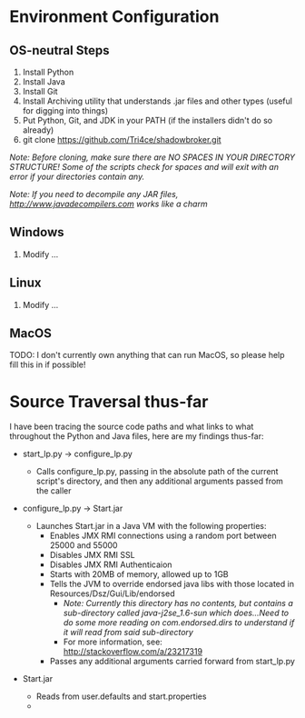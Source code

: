 # Environment Configuration

## OS-neutral Steps

1. Install Python
2. Install Java
3. Install Git
4. Install Archiving utility that understands .jar files and other types (useful for digging into things)
5. Put Python, Git, and JDK in your PATH (if the installers didn't do so already)
6. git clone https://github.com/Tri4ce/shadowbroker.git

_Note: Before cloning, make sure there are NO SPACES IN YOUR DIRECTORY STRUCTURE! Some of the scripts check for spaces and will exit with an error if your directories contain any._

_Note: If you need to decompile any JAR files, http://www.javadecompilers.com works like a charm_

## Windows

1. Modify ...

## Linux

1. Modify ...

## MacOS

TODO: I don't currently own anything that can run MacOS, so please help fill this in if possible!

# Source Traversal thus-far

I have been tracing the source code paths and what links to what throughout the Python and Java files, here are my findings thus-far:

* start_lp.py -> configure_lp.py
  * Calls configure_lp.py, passing in the absolute path of the current script's directory, and then any additional arguments passed from the caller

* configure_lp.py -> Start.jar
  * Launches Start.jar in a Java VM with the following properties:
    * Enables JMX RMI connections using a random port between 25000 and 55000
    * Disables JMX RMI SSL
    * Disables JMX RMI Authenticaion
    * Starts with 20MB of memory, allowed up to 1GB
    * Tells the JVM to override endorsed java libs with those located in Resources/Dsz/Gui/Lib/endorsed
        * _Note: Currently this directory has no contents, but contains a sub-directory called java-j2se_1.6-sun which does...Need to do some more reading on com.endorsed.dirs to understand if it will read from said sub-directory_
        * For more information, see: http://stackoverflow.com/a/23217319
    * Passes any additional arguments carried forward from start_lp.py

* Start.jar
  * Reads from user.defaults and start.properties
  * 

